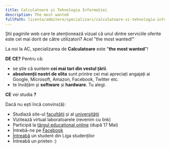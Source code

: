 ```yaml
---
title: Calculatoare și Tehnologia Informației
description: The most wanted
fullPath: licenta/admitere/specializari/calculatoare-si-tehnologia-informatiei
---
```

Știi paginile web care te atenționează vizual că unul dintre serviciile oferite este cel mai dorit de către utilizatori? Acel "the most wanted!"

La noi la AC, specializarea de **Calculatoare** este "**the most wanted**"!

**DE CE?** Pentru că:

* se știe că suntem **cei mai tari din vestul țării**.
* **absolvenții nostri de elita** sunt printre cei mai apreciați angajați ai Google, Microsoft, Amazon, Facebook, Twitter etc.
* te învățăm și **software** și **hardware**. Tu alegi.

**CE** vei studia **?**

<Fig src="/uploads/cti.png" alt="" caption=""></Fig>

Dacă nu ești încă convins(ă):

* Studiază site-ul [facultății](https://ac.upt.ro/) și al [universității](http://upt.ro/)
* Vizitează virtual laboratoarele (revenim cu link)
* Participă la [târgul educațional online](https://eduexpo.upt.ro) (după 17 Mai)
* Întrebă-ne pe [Facebook](https://www.facebook.com/ac.upt.ro)
* [Întreabă](https://ligaac.ro/) un student din Liga studenților
* Întreabă un prieten :)